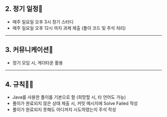 

## 2. 정기 일정📆
- 매주 일요일 오후 3시 정기 스터디
- 매주 일요일 오후 12시 까지 과제 제출 (풀이 코드 및 주석 처리)

---

## 3. 커뮤니케이션💬
- 정기 모임 시, 게더타운 활용

---

## 4. 규칙🧑‍⚖️
- Java를 사용한 풀이를 기본으로 함 (희망할 시, 타 언어도 가능)
- 풀이가 완료되지 않은 상태 제출 시, 커밋 메시지에 Solve Failed 작성
- 풀이가 완료되지 못해도 어디까지 시도하였는지 주석 작성
